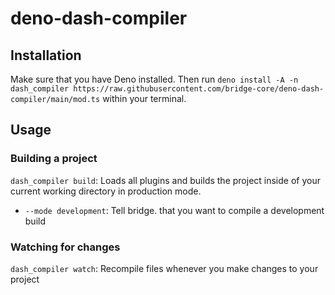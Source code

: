 # deno-dash-compiler

## Installation

Make sure that you have Deno installed. Then run `deno install -A -n dash_compiler https://raw.githubusercontent.com/bridge-core/deno-dash-compiler/main/mod.ts` within your terminal.

## Usage

### Building a project

`dash_compiler build`: Loads all plugins and builds the project inside of your current working directory in production mode.
- `--mode development`: Tell bridge. that you want to compile a development build

### Watching for changes
`dash_compiler watch`: Recompile files whenever you make changes to your project
